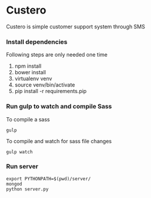 # Custero

Custero is simple customer support system through SMS

### Install dependencies

Following steps are only needed one time

  1. npm install
  2. bower install
  3. virtualenv venv
  4. source venv/bin/activate
  5. pip install -r requirements.pip


### Run gulp to watch and compile Sass

To compile a sass

    gulp

To compile and watch for sass file changes

    gulp watch

### Run server

    export PYTHONPATH=$(pwd)/server/
    mongod
    python server.py
